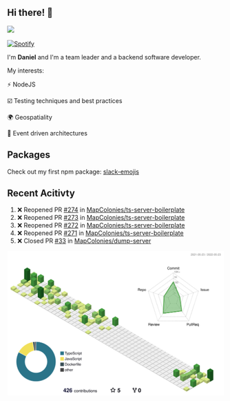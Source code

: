 ## Hi there! 👋

<p>
  <img src="https://github-readme-stats.vercel.app/api?username=syncush&theme=tokyonight">
</p>

[![Spotify](https://novatorem-rust.vercel.app/api/spotify)](https://open.spotify.com/user/syncush)

I'm **Daniel** and I'm a team leader and a backend software developer.

My interests:

⚡ NodeJS

☑️ Testing techniques and best practices

🌍 Geospatiality

🧠 Event driven architectures

## Packages
Check out my first npm package: [slack-emojis](https://www.npmjs.com/package/slack-emojis)

## Recent Acitivty
<!--START_SECTION:activity-->
1. ❌ Reopened PR [#274](https://github.com/MapColonies/ts-server-boilerplate/pull/274) in [MapColonies/ts-server-boilerplate](https://github.com/MapColonies/ts-server-boilerplate)
2. ❌ Reopened PR [#273](https://github.com/MapColonies/ts-server-boilerplate/pull/273) in [MapColonies/ts-server-boilerplate](https://github.com/MapColonies/ts-server-boilerplate)
3. ❌ Reopened PR [#272](https://github.com/MapColonies/ts-server-boilerplate/pull/272) in [MapColonies/ts-server-boilerplate](https://github.com/MapColonies/ts-server-boilerplate)
4. ❌ Reopened PR [#271](https://github.com/MapColonies/ts-server-boilerplate/pull/271) in [MapColonies/ts-server-boilerplate](https://github.com/MapColonies/ts-server-boilerplate)
5. ❌ Closed PR [#33](https://github.com/MapColonies/dump-server/pull/33) in [MapColonies/dump-server](https://github.com/MapColonies/dump-server)
<!--END_SECTION:activity-->

![contrib](./profile-3d-contrib/profile-green-animate.svg)
